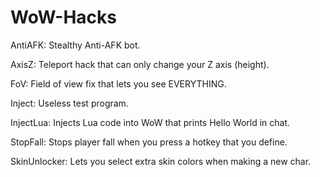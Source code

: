 # WoW-Hacks

AntiAFK: Stealthy Anti-AFK bot.

AxisZ: Teleport hack that can only change your Z axis (height).

FoV: Field of view fix that lets you see EVERYTHING.

Inject: Useless test program.

InjectLua: Injects Lua code into WoW that prints Hello World in chat.

StopFall: Stops player fall when you press a hotkey that you define.

SkinUnlocker: Lets you select extra skin colors when making a new char.
